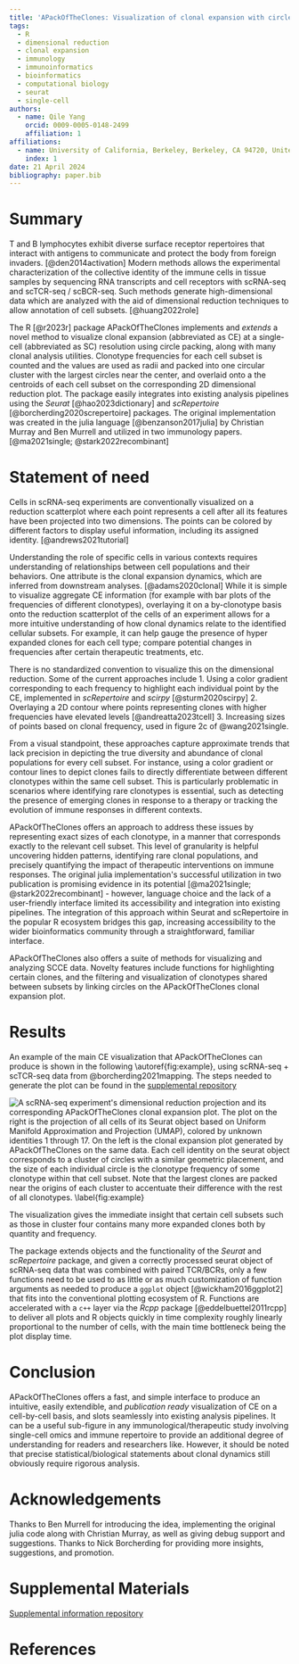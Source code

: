 ```yaml
---
title: 'APackOfTheClones: Visualization of clonal expansion with circle packing'
tags:
  - R
  - dimensional reduction
  - clonal expansion
  - immunology
  - immunoinformatics
  - bioinformatics
  - computational biology
  - seurat
  - single-cell
authors:
  - name: Qile Yang
    orcid: 0009-0005-0148-2499
    affiliation: 1
affiliations:
  - name: University of California, Berkeley, Berkeley, CA 94720, United States of America
    index: 1
date: 21 April 2024
bibliography: paper.bib
---
```


# Summary

T and B lymphocytes exhibit diverse surface receptor repertoires that interact with antigens to communicate and protect the body from foreign invaders. [@den2014activation] Modern methods allows the experimental characterization of the collective identity of the immune cells in tissue samples by sequencing RNA transcripts and cell receptors with scRNA-seq and scTCR-seq / scBCR-seq. Such methods generate high-dimensional data which are analyzed with the aid of dimensional reduction techniques to allow annotation of cell subsets. [@huang2022role]

The R [@r2023r] package APackOfTheClones implements and *extends* a novel method to visualize clonal expansion (abbreviated as CE) at a single-cell (abbreviated as SC) resolution using circle packing, along with many clonal analysis utilities. Clonotype frequencies for each cell subset is counted and the values are used as radii and packed into one circular cluster with the largest circles near the center, and overlaid onto a the centroids of each cell subset on the corresponding 2D dimensional reduction plot. The package easily integrates into existing analysis pipelines using the *Seurat* [@hao2023dictionary] and *scRepertoire* [@borcherding2020screpertoire] packages. The original implementation was created in the julia language [@benzanson2017julia] by Christian Murray and Ben Murrell and utilized in two immunology papers. [@ma2021single; @stark2022recombinant]

<!-- should those last two sentences be here or in statement of need? -->

# Statement of need

Cells in scRNA-seq experiments are conventionally visualized on a reduction scatterplot where each point represents a cell after all its features have been projected into two dimensions. The points can be colored by different factors to display useful information, including its assigned identity. [@andrews2021tutorial]

Understanding the role of specific cells in various contexts requires understanding of relationships between cell populations and their behaviors. One attribute is the clonal expansion dynamics, which are inferred from downstream analyses. [@adams2020clonal] While it is simple to visualize aggregate CE information (for example with bar plots of the frequencies of different clonotypes), overlaying it on a by-clonotype basis onto the reduction scatterplot of the cells of an experiment allows for a more intuitive understanding of how clonal dynamics relate to the identified cellular subsets. For example, it can help gauge the presence of hyper expanded clones for each cell type; compare potential changes in frequencies after certain therapeutic treatments, etc.

There is no standardized convention to visualize this on the dimensional reduction. Some of the current approaches include 1. Using a color gradient corresponding to each frequency to highlight each individual point by the CE, implemented in *scRepertoire* and *scirpy* [@sturm2020scirpy] 2. Overlaying a 2D contour where points representing clones with higher frequencies have elevated levels [@andreatta2023tcell] 3. Increasing sizes of points based on clonal frequency, used in figure 2c of @wang2021single.

From a visual standpoint, these approaches capture approximate trends that lack precision in depicting the true diversity and abundance of clonal populations for every cell subset. For instance, using a color gradient or contour lines to depict clones fails to directly differentiate between different clonotypes within the same cell subset. This is particularly problematic in scenarios where identifying rare clonotypes is essential, such as detecting the presence of emerging clones in response to a therapy or tracking the evolution of immune responses in different contexts.
<!-- pretty unsure about this paragraph and whether it captures enough:P -->

APackOfTheClones offers an approach to address these issues by representing exact sizes of each clonotype, in a manner that corresponds exactly to the relevant cell subset. This level of granularity is helpful uncovering hidden patterns, identifying rare clonal populations, and precisely quantifying the impact of therapeutic interventions on immune responses. The original julia implementation's successful utilization in two publication is promising evidence in its potential [@ma2021single; @stark2022recombinant] - however, language choice and the lack of a user-friendly interface limited its accessibility and integration into existing pipelines. The integration of this approach within Seurat and scRepertoire in the popular R ecosystem bridges this gap, increasing accessibility to the wider bioinformatics community through a straightforward, familiar interface.

APackOfTheClones also offers a suite of methods for visualizing and analyzing SCCE data. Novelty features include functions for highlighting certain clones, and the filtering and visualization of clonotypes shared between subsets by linking circles on the APackOfTheClones clonal expansion plot.

# Results

An example of the main CE visualization that APackOfTheClones can produce is shown in the following \autoref{fig:example}, using scRNA-seq + scTCR-seq data from @borcherding2021mapping. The steps needed to generate the plot can be found in the [supplemental repository](https://github.com/Qile0317/APackOfTheClonesAppendix)

![A scRNA-seq experiment's dimensional reduction projection and its corresponding APackOfTheClones clonal expansion plot. The plot on the right is the projection of all cells of its *Seurat* object based on Uniform Manifold Approximation and Projection (UMAP), colored by unknown identities 1 through 17. On the left is the clonal expansion plot generated by APackOfTheClones on the same data. Each cell identity on the seurat object corresponds to a cluster of circles with a similar geometric placement, and the size of each individual circle is the clonotype frequency of some clonotype within that cell subset. Note that the largest clones are packed near the origins of each cluster to accentuate their difference with the rest of all clonotypes. \label{fig:example}](figures/main_example.png)

The visualization gives the immediate insight that certain cell subsets such as those in cluster four contains many more expanded clones both by quantity and frequency.

The package extends objects and the functionality of the *Seurat* and *scRepertoire* package, and given a correctly processed seurat object of scRNA-seq data that was combined with paired TCR/BCRs, only a few functions need to be used to as little or as much customization of function arguments as needed to produce a `ggplot` object [@wickham2016ggplot2] that fits into the conventional plotting ecosystem of R. Functions are accelerated with a `c++` layer via the *Rcpp* package [@eddelbuettel2011rcpp] to deliver all plots and R objects quickly in time complexity roughly linearly proportional to the number of cells, with the main time bottleneck being the plot display time.

<!--
- should I write about other novelty features - customizing, highlighting, clone links?
- maybe an "implementation details" section about how the user can store "runs" of this plot with different parameters and manually customize them?
-->

# Conclusion

APackOfTheClones offers a fast, and simple interface to produce an intuitive, easily extendible, and *publication ready* visualization of CE on a cell-by-cell basis, and slots seamlessly into existing analysis pipelines. It can be a useful sub-figure in any immunological/therapeutic study involving single-cell omics and immune repertoire to provide an additional degree of understanding for readers and researchers like. However, it should be noted that precise statistical/biological statements about clonal dynamics still obviously require rigorous analysis.

# Acknowledgements

Thanks to Ben Murrell for introducing the idea, implementing the original julia code along with Christian Murray, as well as giving debug support and suggestions. Thanks to Nick Borcherding for providing more insights, suggestions, and promotion.

# Supplemental Materials

[Supplemental information repository](https://github.com/Qile0317/APackOfTheClonesAppendix)

# References